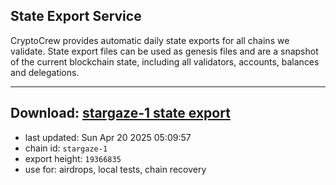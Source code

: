 ## State Export Service
CryptoCrew provides automatic daily state exports for all chains we validate. State export files can be used as genesis files and are a snapshot of the current blockchain state, including all validators, accounts, balances and delegations.

---
**Download: [stargaze-1 state export](https://dl-eu2.ccvalidators.com/SERVICE/stargaze/stargaze-1_export_19366835.json)**
---

- last updated: Sun Apr 20 2025 05:09:57
- chain id: `stargaze-1`
- export height: `19366835`
- use for: airdrops, local tests, chain recovery
